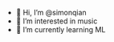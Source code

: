 - 👋 Hi, I’m @simonqian
- 👀 I’m interested in music
- 🌱 I’m currently learning ML


<!---
simonqianvip/simonqianvip is a ✨ special ✨ repository because its `README.md` (this file) appears on your GitHub profile.
You can click the Preview link to take a look at your changes.
--->
